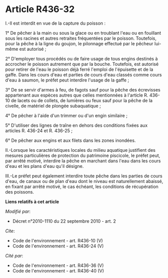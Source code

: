 # Article R436-32

I.-Il est interdit en vue de la capture du poisson : 

1° De pêcher à la main ou sous la glace ou en troublant l'eau ou en fouillant sous les racines et autres retraites
fréquentées par le poisson. Toutefois, pour la pêche à la ligne du goujon, le pilonnage effectué par le pêcheur lui-même est
autorisé ; 

2° D'employer tous procédés ou de faire usage de tous engins destinés à accrocher le poisson autrement que par la bouche.
Toutefois, est autorisé pour retirer de l'eau le poisson déjà ferré l'emploi de l'épuisette et de la gaffe. Dans les cours
d'eau et parties de cours d'eau classés comme cours d'eau à saumon, le préfet peut interdire l'usage de la gaffe ; 

3° De se servir d'armes à feu, de fagots sauf pour la pêche des écrevisses appartenant aux espèces autres que celles
mentionnées à l'article R. 436-10 de lacets ou de collets, de lumières ou feux sauf pour la pêche de la civelle, de matériel
de plongée subaquatique ; 

4° De pêcher à l'aide d'un trimmer ou d'un engin similaire ; 

5° D'utiliser des lignes de traîne en dehors des conditions fixées aux articles R. 436-24 et R. 436-25 ; 

6° De pêcher aux engins et aux filets dans les zones inondées. 

II.-Lorsque les caractéristiques locales du milieu aquatique justifient des mesures particulières de protection du patrimoine
piscicole, le préfet peut, par arrêté motivé, interdire la pêche en marchant dans l'eau dans les cours d'eau et les plans
d'eau qu'il désigne. 

III.-Le préfet peut également interdire toute pêche dans les parties de cours d'eau, de canaux ou de plan d'eau dont le
niveau est naturellement abaissé, en fixant par arrêté motivé, le cas échéant, les conditions de récupération des poissons.

**Liens relatifs à cet article**

_Modifié par_:

  - Décret n°2010-1110 du 22 septembre 2010 - art. 2

_Cite_:

  - Code de l'environnement - art. R436-10 (V)
  - Code de l'environnement - art. R436-24 (V)

_Cité par_:

  - Code de l'environnement - art. R436-36 (V)
  - Code de l'environnement - art. R436-40 (V)
